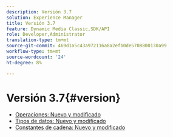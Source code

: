 ```yaml
---
description: Versión 3.7
solution: Experience Manager
title: Versión 3.7
feature: Dynamic Media Classic,SDK/API
role: Developer,Administrator
translation-type: tm+mt
source-git-commit: 469d1a5c43a972116a8a2efb0de5708800130a99
workflow-type: tm+mt
source-wordcount: '24'
ht-degree: 8%

---
```



# Versión 3.7{#version}

* [Operaciones: Nuevo y modificado](r-3-7-operations.md)
* [Tipos de datos: Nuevo y modificado](r-3-7-types.md)
* [Constantes de cadena: Nuevo y modificado](r-3-7-string-constants.md)

